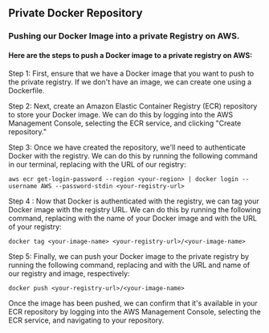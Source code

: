 ## Private Docker Repository

### Pushing our Docker Image into a private Registry on AWS.

#### Here are the steps to push a Docker image to a private registry on AWS:

Step 1: First, ensure that we have a Docker image that you want to push to the private registry. If we don't have an image, we can create one using a Dockerfile.

Step 2: Next, create an Amazon Elastic Container Registry (ECR) repository to store your Docker image. We can do this by logging into the AWS Management Console, selecting the ECR service, and clicking "Create repository."

Step 3: Once we have created the repository, we'll need to authenticate Docker with the registry. We can do this by running the following command in our terminal, replacing <your-registry-url> with the URL of our registry:

    aws ecr get-login-password --region <your-region> | docker login --username AWS --password-stdin <your-registry-url>

Step 4 : Now that Docker is authenticated with the registry, we can tag your Docker image with the registry URL. We can do this by running the following command, replacing <your-image-name> with the name of your Docker image and <your-registry-url> with the URL of your registry:

    docker tag <your-image-name> <your-registry-url>/<your-image-name>

Step 5: Finally, we can push your Docker image to the private registry by running the following command, replacing <your-registry-url> and <your-image-name> with the URL and name of our registry and image, respectively:

    docker push <your-registry-url>/<your-image-name>

Once the image has been pushed, we can confirm that it's available in your ECR repository by logging into the AWS Management Console, selecting the ECR service, and navigating to your repository.

 
